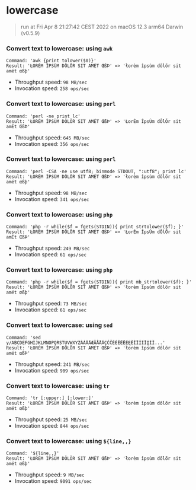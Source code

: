 # lowercase
 
> run at Fri Apr  8 21:27:42 CEST 2022 on macOS 12.3 arm64 Darwin (v0.5.9)
 
### Convert text to lowercase: using `awk`
```
Command: 'awk {print tolower($0)}'
Result: 'ŁORÈM ÎPSÙM DÔLÕR SIT AMÉT ŒßÞ' => 'łorèm îpsùm dôlõr sit amét œßþ'
```
* Throughput speed: `98 MB/sec`
* Invocation speed: `258 ops/sec`

### Convert text to lowercase: using `perl`
```
Command: 'perl -ne print lc'
Result: 'ŁORÈM ÎPSÙM DÔLÕR SIT AMÉT ŒßÞ' => 'ŁorÈm ÎpsÙm dÔlÕr sit amÉt ŒßÞ'
```
* Throughput speed: `645 MB/sec`
* Invocation speed: `356 ops/sec`

### Convert text to lowercase: using `perl`
```
Command: 'perl -CSA -ne use utf8; binmode STDOUT, ":utf8"; print lc'
Result: 'ŁORÈM ÎPSÙM DÔLÕR SIT AMÉT ŒßÞ' => 'łorèm îpsùm dôlõr sit amét œßþ'
```
* Throughput speed: `98 MB/sec`
* Invocation speed: `341 ops/sec`

### Convert text to lowercase: using `php`
```
Command: 'php -r while($f = fgets(STDIN)){ print strtolower($f); }'
Result: 'ŁORÈM ÎPSÙM DÔLÕR SIT AMÉT ŒßÞ' => 'ŁorÈm ÎpsÙm dÔlÕr sit amÉt ŒßÞ'
```
* Throughput speed: `249 MB/sec`
* Invocation speed: `61 ops/sec`

### Convert text to lowercase: using `php`
```
Command: 'php -r while($f = fgets(STDIN)){ print mb_strtolower($f); }'
Result: 'ŁORÈM ÎPSÙM DÔLÕR SIT AMÉT ŒßÞ' => 'łorèm îpsùm dôlõr sit amét œßþ'
```
* Throughput speed: `73 MB/sec`
* Invocation speed: `61 ops/sec`

### Convert text to lowercase: using `sed`
```
Command: 'sed y/ABCDEFGHIJKLMNOPQRSTUVWXYZÀÁÂÄÆÃÅĀǍÇĆČÈÉÊËĒĖĘĚÎÏÍÍĪĮÌǏ...'
Result: 'ŁORÈM ÎPSÙM DÔLÕR SIT AMÉT ŒßÞ' => 'łorèm îpsùm dôlõr sit amét œßÞ'
```
* Throughput speed: `241 MB/sec`
* Invocation speed: `909 ops/sec`

### Convert text to lowercase: using `tr`
```
Command: 'tr [:upper:] [:lower:]'
Result: 'ŁORÈM ÎPSÙM DÔLÕR SIT AMÉT ŒßÞ' => 'łorèm îpsùm dôlõr sit amét œßþ'
```
* Throughput speed: `25 MB/sec`
* Invocation speed: `844 ops/sec`

### Convert text to lowercase: using `${line,,}`
```
Command: '${line,,}'
Result: 'ŁORÈM ÎPSÙM DÔLÕR SIT AMÉT ŒßÞ' => 'łorèm îpsùm dôlõr sit amét œßþ'
```
* Throughput speed: `9 MB/sec`
* Invocation speed: `9091 ops/sec`

